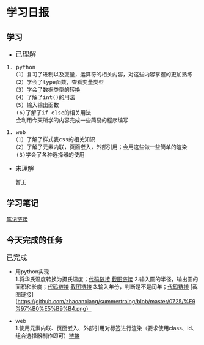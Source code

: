 # 学习日报

## 学习

* <font size=4>已理解</font>
<pre>
1. python
  （1）复习了进制以及变量，运算符的相关内容，对这些内容掌握的更加熟练
  （2）学会了type函数，查看变量类型
  （3）学会了数据类型的转换
  （4）了解了int()的用法
  （5）输入输出函数  
   (6)了解了if else的相关用法
   会利用今天所学的内容完成一些简易的程序编写
</pre>
<pre>
1. web
  （1）了解了样式表css的相关知识
  （2）了解了元素内联，页面嵌入，外部引用；会用这些做一些简单的渲染
   (3)学会了各种选择器的使用
</pre>
* <font size=3.5>未理解</font>

    暂无

## 学习笔记

[笔记链接](https://github.com/zhaoanxiang/summertraing/blob/master/0725/%E5%AD%A6%E4%B9%A0%E7%AC%94%E8%AE%B0.md)




## 今天完成的任务

<font size=4>已完成</font>
* 用python实现  
1.将华氏温度转换为摄氏温度；[代码链接](https://github.com/zhaoanxiang/summertraing/blob/master/0725/%E6%B8%A9%E5%BA%A6%E8%BD%AC%E6%8D%A2.py)
[截图链接](https://github.com/zhaoanxiang/summertraing/blob/master/0725/%E6%B8%A9%E5%BA%A6%E8%BD%AC%E6%8D%A2.png)
2.输入圆的半径，输出圆的面积和长度；[代码链接](https://github.com/zhaoanxiang/summertraing/blob/master/0725/%E8%BE%93%E5%85%A5%E5%9C%86%E7%9A%84%E5%8D%8A%E5%BE%84%E8%AE%A1%E7%AE%97%E5%85%B6%E5%91%A8%E9%95%BF%E5%92%8C%E9%9D%A2%E7%A7%AF.py)   [截图链接](https://github.com/zhaoanxiang/summertraing/blob/master/0725/%E5%9C%86%E7%9A%84%E9%9D%A2%E7%A7%AF%E5%91%A8%E9%95%BF.png) 
3.输入年份，判断是不是闰年；[代码链接](https://github.com/zhaoanxiang/summertraing/blob/master/0725/%E9%97%B0%E5%B9%B4.py)   [截图链接](https://github.com/zhaoanxiang/summertraing/blob/master/0725/%E9%97%B0%E5%B9%B4.png）


* web      
1.使用元素内联、页面嵌入、外部引用对标签进行渲染（要求使用class、id、组合选择器制作即可）[链接](https://github.com/zhaoanxiang/summertraing/tree/master/0725)  

